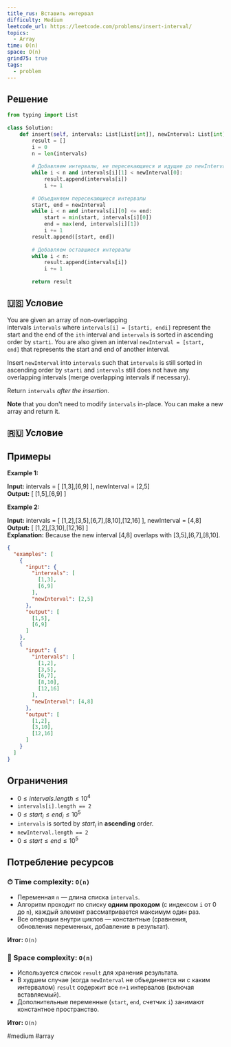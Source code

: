 ```yaml
---
title_rus: Вставить интервал
difficulty: Medium
leetcode_url: https://leetcode.com/problems/insert-interval/
topics:
  - Array
time: O(n)
space: O(n)
grind75: true
tags:
  - problem
---
```


## Решение

```python
from typing import List  
  
class Solution:  
    def insert(self, intervals: List[List[int]], newInterval: List[int]) -> List[List[int]]:  
        result = []  
        i = 0
        n = len(intervals)  
  
        # Добавляем интервалы, не пересекающиеся и идущие до newInterval  
        while i < n and intervals[i][1] < newInterval[0]:  
            result.append(intervals[i])  
            i += 1  
  
        # Объединяем пересекающиеся интервалы  
        start, end = newInterval  
        while i < n and intervals[i][0] <= end:  
            start = min(start, intervals[i][0])  
            end = max(end, intervals[i][1])  
            i += 1  
        result.append([start, end])  
  
        # Добавляем оставшиеся интервалы  
        while i < n:  
            result.append(intervals[i])  
            i += 1  
  
        return result
```

## 🇺🇸 Условие

You are given an array of non-overlapping intervals `intervals` where `intervals[i] = [starti, endi]` represent the start and the end of the `ith` interval and `intervals` is sorted in ascending order by `starti`. You are also given an interval `newInterval = [start, end]` that represents the start and end of another interval.

Insert `newInterval` into `intervals` such that `intervals` is still sorted in ascending order by `starti` and `intervals` still does not have any overlapping intervals (merge overlapping intervals if necessary).

Return `intervals` _after the insertion_.

**Note** that you don't need to modify `intervals` in-place. You can make a new array and return it.

## 🇷🇺 Условие

<!-- Место для вставки перевода на русском языке -->

## Примеры

**Example 1:**

**Input:** intervals = [ [1,3],[6,9] ], newInterval = [2,5]  
**Output:** [ [1,5],[6,9] ]  

**Example 2:**

**Input:** intervals = [ [1,2],[3,5],[6,7],[8,10],[12,16] ], newInterval = [4,8]  
**Output:** [ [1,2],[3,10],[12,16] ]  
**Explanation:** Because the new interval [4,8] overlaps with [3,5],[6,7],[8,10].  

```json
{
  "examples": [
    {
      "input": {
        "intervals": [
          [1,3],
          [6,9]
        ],
        "newInterval": [2,5]
      },
      "output": [
        [1,5],
        [6,9]
      ]
    },
    {
      "input": {
        "intervals": [
          [1,2],
          [3,5],
          [6,7],
          [8,10],
          [12,16]
        ],
        "newInterval": [4,8]
      },
      "output": [
        [1,2],
        [3,10],
        [12,16]
      ]
    }
  ]
}
```

## Ограничения

- $0 \leq intervals.length \leq 10^4$
- `intervals[i].length == 2`
- $0 \leq start_{i} \leq end_{i} \leq 10^5$
- `intervals` is sorted by $start_{i}$ in **ascending** order.
- `newInterval.length == 2`
- $0 \leq start \leq end \leq 10^5$

## Потребление ресурсов
### ⏱ Time complexity: `O(n)`

- Переменная `n` — длина списка `intervals`.
- Алгоритм проходит по списку **одним проходом** (с индексом `i` от 0 до `n`), каждый элемент рассматривается максимум один раз.
- Все операции внутри циклов — константные (сравнения, обновления переменных, добавление в результат).

**Итог:** `O(n)`

### 🧠 Space complexity: `O(n)`

- Используется список `result` для хранения результата.
- В худшем случае (когда `newInterval` не объединяется ни с каким интервалом) `result` содержит все `n+1` интервалов (включая вставляемый).
- Дополнительные переменные (`start`, `end`, счетчик `i`) занимают константное пространство.

**Итог:** `O(n)`

#medium #array
